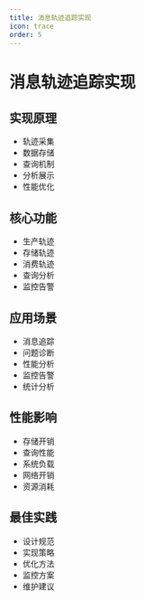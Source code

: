 ```yaml
---
title: 消息轨迹追踪实现
icon: trace
order: 5
---
```


# 消息轨迹追踪实现

## 实现原理
- 轨迹采集
- 数据存储
- 查询机制
- 分析展示
- 性能优化

## 核心功能
- 生产轨迹
- 存储轨迹
- 消费轨迹
- 查询分析
- 监控告警

## 应用场景
- 消息追踪
- 问题诊断
- 性能分析
- 监控告警
- 统计分析

## 性能影响
- 存储开销
- 查询性能
- 系统负载
- 网络开销
- 资源消耗

## 最佳实践
- 设计规范
- 实现策略
- 优化方法
- 监控方案
- 维护建议
